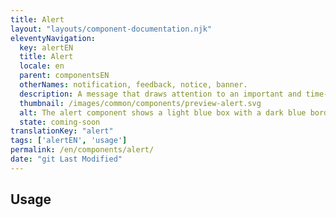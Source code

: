 ```yaml
---
title: Alert
layout: "layouts/component-documentation.njk"
eleventyNavigation:
  key: alertEN
  title: Alert
  locale: en
  parent: componentsEN
  otherNames: notification, feedback, notice, banner.
  description: A message that draws attention to an important and time-sensitive change.
  thumbnail: /images/common/components/preview-alert.svg
  alt: The alert component shows a light blue box with a dark blue border on the left side. Next to the border is an "i" in a circle representing an info icon and below two dark blue boxes representing text.
  state: coming-soon
translationKey: "alert"
tags: ['alertEN', 'usage']
permalink: /en/components/alert/
date: "git Last Modified"
---
```


## Usage